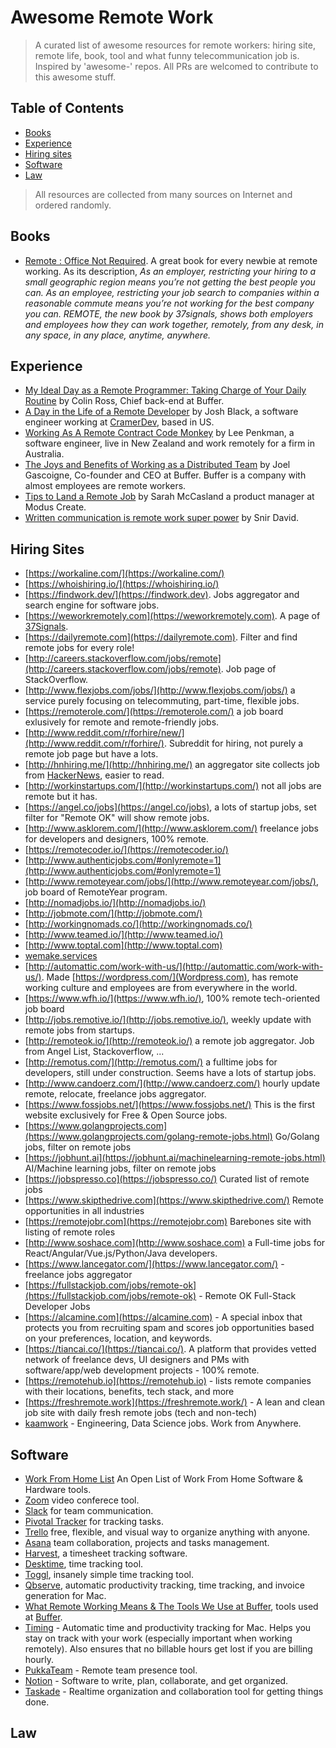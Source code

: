 Awesome Remote Work
==================

> A curated list of awesome resources for remote workers: hiring site, remote life, book, tool and what funny telecommunication job is. Inspired by 'awesome-' repos. All PRs are welcomed to contribute to this awesome stuff.

<!---
[]()
-->

## Table of Contents
- [Books](#books)
- [Experience](#experience)
- [Hiring sites](#hiring-sites)
- [Software](#software)
- [Law](#law)

> All resources are collected from many sources on Internet and ordered randomly.

## Books
- [Remote : Office Not Required](http://37signals.com/remote/). A great book for every newbie at remote working. As its description, _As an employer, restricting your hiring to a small geographic region means you’re not getting the best people you can. As an employee, restricting your job search to companies within a reasonable commute means you’re not working for the best company you can. REMOTE, the new book by 37signals, shows both employers and employees how they can work together, remotely, from any desk, in any space, in any place, anytime, anywhere._

## Experience
- [My Ideal Day as a Remote Programmer: Taking Charge of Your Daily Routine](https://overflow.bufferapp.com/2014/06/12/my-ideal-day-as-a-programmer-taking-charge-of-your-daily-routine/) by Colin Ross, Chief back-end at Buffer.
- [A Day in the Life of a Remote Developer](http://remotenation.co/blog/a-day-in-the-life-of-a-remote-developer) by Josh Black, a software engineer working at [CramerDev](http://cramerdev.com/), based in US.
- [Working As A Remote Contract Code Monkey](https://coderwall.com/p/0ikc0w/working-as-a-remote-contract-code-monkey?p=1&q=author%3Alee101) by Lee Penkman, a software engineer, live in New Zealand and work remotely for a firm in Australia.
- [The Joys and Benefits of Working as a Distributed Team](http://joel.is/the-joys-and-benefits-of-working-as-a-distributed-team/) by Joel Gascoigne, Co-founder and CEO at Buffer. Buffer is a company with almost employees are remote workers.
- [Tips to Land a Remote Job](https://moduscreate.com/blog/tips-to-land-a-remote-job/) by Sarah McCasland a product manager at Modus Create.
- [Written communication is remote work super power](https://snir.dev/blog/remote-async-communication//) by Snir David.

## Hiring Sites
- [https://workaline.com/](https://workaline.com/)
- [https://whoishiring.io/](https://whoishiring.io/)
- [https://findwork.dev/](https://findwork.dev). Jobs aggregator and search engine for software jobs.
- [https://weworkremotely.com](https://weworkremotely.com). A page of [37Signals](http://37signals.com).
- [https://dailyremote.com](https://dailyremote.com). Filter and find remote jobs for every role!
- [http://careers.stackoverflow.com/jobs/remote](http://careers.stackoverflow.com/jobs/remote). Job page of StackOverflow.
- [http://www.flexjobs.com/jobs/](http://www.flexjobs.com/jobs/) a service purely focusing on telecommuting, part-time, flexible jobs.
- [https://remoterole.com/](https://remoterole.com/) a job board exlusively for remote and remote-friendly jobs.
- [http://www.reddit.com/r/forhire/new/](http://www.reddit.com/r/forhire/). Subreddit for hiring, not purely a remote job page but have a lots.
- [http://hnhiring.me/](http://hnhiring.me/) an aggregator site collects job from [HackerNews](https://news.ycombinator.com/), easier to read. 
- [http://workinstartups.com/](http://workinstartups.com/) not all jobs are remote but it has.
- [https://angel.co/jobs](https://angel.co/jobs), a lots of startup jobs, set filter for "Remote OK" will show remote jobs.
- [http://www.asklorem.com/](http://www.asklorem.com/) freelance jobs for developers and designers, 100% remote.
- [https://remotecoder.io/](https://remotecoder.io/)
- [http://www.authenticjobs.com/#onlyremote=1](http://www.authenticjobs.com/#onlyremote=1)
- [http://www.remoteyear.com/jobs/](http://www.remoteyear.com/jobs/), job board of RemoteYear program.
- [http://nomadjobs.io/](http://nomadjobs.io/)
- [http://jobmote.com/](http://jobmote.com/)
- [http://workingnomads.co/](http://workingnomads.co/)
- [http://www.teamed.io/](http://www.teamed.io/)
- [http://www.toptal.com](http://www.toptal.com)
- [wemake.services](https://wemake.services/)
- [http://automattic.com/work-with-us/](http://automattic.com/work-with-us/). Made [https://wordpress.com/](Wordpress.com), has remote working culture and employees are from everywhere in the world.
- [https://www.wfh.io/](https://www.wfh.io/), 100% remote tech-oriented job board
- [http://jobs.remotive.io/](http://jobs.remotive.io/), weekly update with remote jobs from startups.
- [http://remoteok.io/](http://remoteok.io/) a remote job aggregator. Job from Angel List, Stackoverflow, ...
- [http://remotus.com/](http://remotus.com/) a fulltime jobs for developers, still under construction. Seems have a lots of startup jobs.
- [http://www.candoerz.com/](http://www.candoerz.com/) hourly update remote, relocate, freelance jobs aggregator.
- [https://www.fossjobs.net/](https://www.fossjobs.net/) This is the first website exclusively for Free & Open Source jobs.
- [https://www.golangprojects.com](https://www.golangprojects.com/golang-remote-jobs.html) Go/Golang jobs, filter on remote jobs
- [https://jobhunt.ai](https://jobhunt.ai/machinelearning-remote-jobs.html) AI/Machine learning jobs, filter on remote jobs
- [https://jobspresso.co](https://jobspresso.co/) Curated list of remote jobs  
- [https://www.skipthedrive.com](https://www.skipthedrive.com/)  Remote opportunities in all industries  
- [https://remotejobr.com](https://remotejobr.com)  Barebones site with listing of remote roles  
- [http://www.soshace.com](http://www.soshace.com) a Full-time jobs for React/Angular/Vue.js/Python/Java developers.
- [https://www.lancegator.com/](https://www.lancegator.com/) - freelance jobs aggregator
- [https://fullstackjob.com/jobs/remote-ok](https://fullstackjob.com/jobs/remote-ok) - Remote OK Full-Stack Developer Jobs
- [https://alcamine.com](https://alcamine.com) - A special inbox that protects you from recruiting spam and scores job opportunities based on your preferences, location, and keywords.
- [https://tiancai.co/](https://tiancai.co/). A platform that provides vetted network of freelance devs, UI designers and PMs with software/app/web development projects - 100% remote. 
- [https://remotehub.io](https://remotehub.io) - lists remote companies with their locations, benefits, tech stack, and more
- [https://freshremote.work](https://freshremote.work/) - A lean and clean job site with daily fresh remote jobs (tech and non-tech)
- [kaamwork](https://kaam.work) - Engineering, Data Science jobs. Work from Anywhere.

## Software
- [Work From Home List](https://wfhlist.io) An Open List of Work From Home Software & Hardware tools.
- [Zoom](https://zoom.us/) video conferece tool.
- [Slack](https://slack.com/) for team communication.
- [Pivotal Tracker](http://www.pivotaltracker.com/) for tracking tasks.
- [Trello](https://trello.com/) free, flexible, and visual way to organize anything with anyone.
- [Asana](https://asana.com/) team collaboration, projects and tasks management.
- [Harvest](https://www.getharvest.com/), a timesheet tracking software.
- [Desktime](http://desktime.com/), time tracking tool.
- [Toggl](https://www.toggl.com/), insanely simple time tracking tool.
- [Qbserve](https://qotoqot.com/qbserve/), automatic productivity tracking, time tracking, and invoice generation for Mac.
- [What Remote Working Means & The Tools We Use at Buffer](https://open.bufferapp.com/remote-working-means-tools-use/), tools used at [Buffer](https://bufferapp.com/).
- [Timing](https://timingapp.com/) - Automatic time and productivity tracking for Mac. Helps you stay on track with your work (especially important when working remotely). Also ensures that no billable hours get lost if you are billing hourly.
- [PukkaTeam](https://pukkateam.com) - Remote team presence tool.
- [Notion](https://www.notion.so/) - Software to write, plan, collaborate, and get organized.
- [Taskade](https://www.taskade.com/) - Realtime organization and collaboration tool for getting things done.

## Law



<!--## Credits
This awesome list is gathered from many resources on Internet, including these below sources but not limited:-->








<!---
[]()
-->
